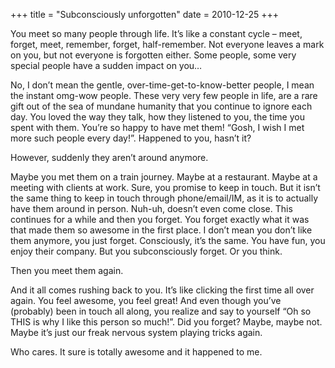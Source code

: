 +++
title = "Subconsciously unforgotten"
date = 2010-12-25
+++

You meet so many people through life. It’s like a constant cycle – meet, forget, meet, remember, forget, half-remember. Not everyone leaves a mark on you, but not everyone is forgotten either. Some people, some very special people have a sudden impact on you…

No, I don’t mean the gentle, over-time-get-to-know-better people, I mean the instant omg-wow people. These very very few people in life, are a rare gift out of the sea of mundane humanity that you continue to ignore each day. You loved the way they talk, how they listened to you, the time you spent with them. You’re so happy to have met them! “Gosh, I wish I met more such people every day!”. Happened to you, hasn’t it?

However, suddenly they aren’t around anymore.

Maybe you met them on a train journey. Maybe at a restaurant. Maybe at a meeting with clients at work. Sure, you promise to keep in touch. But it isn’t the same thing to keep in touch through phone/email/IM, as it is to actually have them around in person. Nuh-uh, doesn’t even come close. This continues for a while and then you forget. You forget exactly what it was that made them so awesome in the first place. I don’t mean you don’t like them anymore, you just forget. Consciously, it’s the same. You have fun, you enjoy their company. But you subconsciously forget. Or you think.

Then you meet them again.

And it all comes rushing back to you. It’s like clicking the first time all over again. You feel awesome, you feel great! And even though you’ve (probably) been in touch all along, you realize and say to yourself “Oh so THIS is why I like this person so much!”. Did you forget? Maybe, maybe not. Maybe it’s just our freak nervous system playing tricks again.

Who cares. It sure is totally awesome and it happened to me.